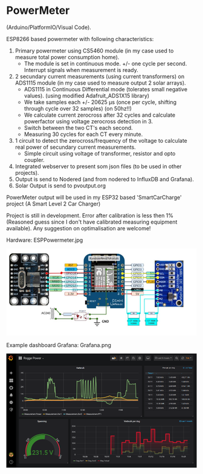 PowerMeter
==========
(Arduino/PlatformIO/Visual Code).

ESP8266 based powermeter with following characteristics:

1. Primary powermeter using CS5460 module  (in my case used to measure total power consumption home).
	- The module is set in continuous mode. +/- one cycle per second. Interrupt signals when measurement is ready.
2. 2 secundary current measurements (using current transformers) on ADS1115 module (in my case used to measure output 2 solar arrays).
    - ADS1115 in Continuous Differential mode (tolerates small negative values). (using modified Adafruit_ADS1X15 library)
    - We take samples each +/- 20625 µs (once per cycle, shifting through cycle over 32 samples) (on 50hz!!)
    - We calculate current zerocross after 32 cycles and calculate powerfactor using voltage zerocross detection in 3.
    - Switch between the two CT's each second.
    - Measuring 30 cycles for each CT every minute.
3. 1 circuit to detect the zerocross/frequency of the voltage to calculate real power of secundary current measurements.
    - Simple circuit using voltage of transformer, resistor and opto coupler.
4. Integrated webserver to present som json files (to be used in other projects).
5. Output is send to Nodered (and from nodered to InfluxDB and Grafana).
6. Solar Output is send to pvoutput.org

PowerMeter output will be used in my ESP32 based 'SmartCarCharge' project (A Smart Level 2 Car Charger)

Project is still in development. Error after calibration is less then 1% (Reasoned guess since I don't have calibrated measuring equipment available).  Any suggestion on optimalisation are welcome!

Hardware: ESPPowermeter.jpg

![ESPPowermeter.jpg](./ESPPowermeter.jpg)

Example dashboard Grafana: Grafana.png

![Grafana.png](./Grafana.png)

